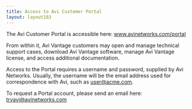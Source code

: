 ```yaml
---
title: Access to Avi Customer Portal
layout: layout163
---
```

The Avi Customer Portal is accessible here: <a href="http://www.avinetworks.com/portal">www.avinetworks.com/portal</a>

From within it, Avi Vantage customers may open and manage technical support cases, download Avi Vantage software, manage Avi Vantage license, and access additional documentation.

Access to the Portal requires a username and password, supplied by Avi Networks. Usually, the username will be the email address used for correspondence with Avi, such as user@acme.com.

To request a Portal account, please send an email here: <a href="mailto:tryavi@avinetworks.com">tryavi@avinetworks.com</a>
